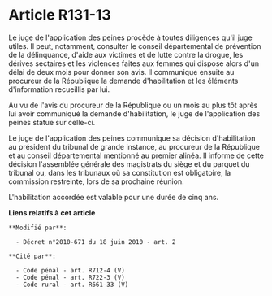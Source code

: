 # Article R131-13

Le juge de l'application des peines procède à toutes diligences qu'il juge utiles. Il peut, notamment, consulter le conseil
départemental de prévention de la délinquance, d'aide aux victimes et de lutte contre la drogue, les dérives sectaires et les
violences faites aux femmes qui dispose alors d'un délai de deux mois pour donner son avis. Il communique ensuite au
procureur de la République la demande d'habilitation et les éléments d'information recueillis par lui.

Au vu de l'avis du procureur de la République ou un mois au plus tôt après lui avoir communiqué la demande d'habilitation, le
juge de l'application des peines statue sur celle-ci.

Le juge de l'application des peines communique sa décision d'habilitation au président du tribunal de grande instance, au
procureur de la République et au conseil départemental mentionné au premier alinéa. Il informe de cette décision l'assemblée
générale des magistrats du siège et du parquet du tribunal ou, dans les tribunaux où sa constitution est obligatoire, la
commission restreinte, lors de sa prochaine réunion.

L'habilitation accordée est valable pour une durée de cinq ans.

**Liens relatifs à cet article**

	**Modifié par**:

	  - Décret n°2010-671 du 18 juin 2010 - art. 2

	**Cité par**:

	  - Code pénal - art. R712-4 (V)
	  - Code pénal - art. R722-3 (V)
	  - Code rural - art. R661-33 (V)
